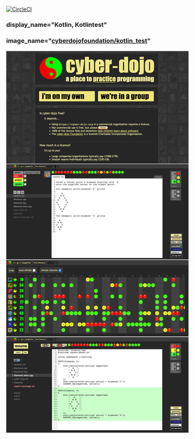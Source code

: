 [![CircleCI](https://circleci.com/gh/cyber-dojo-start-points/kotlin-test.svg?style=svg)](https://circleci.com/gh/cyber-dojo-start-points/kotlin-test)

### display_name="Kotlin, Kotlintest"
### image_name="[cyberdojofoundation/kotlin_test](https://hub.docker.com/repository/docker/cyberdojofoundation/kotlin_test)"

![cyber-dojo.org home page](https://github.com/cyber-dojo/cyber-dojo/blob/master/shared/home_page_snapshot.png)
